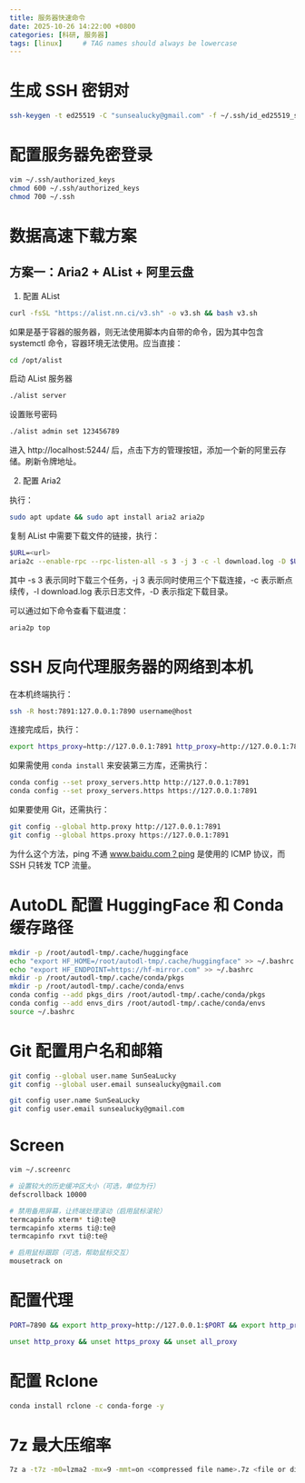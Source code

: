 ```yaml
---
title: 服务器快速命令
date: 2025-10-26 14:22:00 +0800
categories: [科研, 服务器]
tags: [linux]     # TAG names should always be lowercase
---
```


# 生成 SSH 密钥对

```bash
ssh-keygen -t ed25519 -C "sunsealucky@gmail.com" -f ~/.ssh/id_ed25519_sunsealucky
```

# 配置服务器免密登录

```bash
vim ~/.ssh/authorized_keys
chmod 600 ~/.ssh/authorized_keys
chmod 700 ~/.ssh
```

# 数据高速下载方案

## 方案一：Aria2 + AList + 阿里云盘

1. 配置 AList

```bash
curl -fsSL "https://alist.nn.ci/v3.sh" -o v3.sh && bash v3.sh
```

如果是基于容器的服务器，则无法使用脚本内自带的命令，因为其中包含 systemctl 命令，容器环境无法使用。应当直接：

```bash
cd /opt/alist
```

启动 AList 服务器

```bash
./alist server
```

设置账号密码

```bash
./alist admin set 123456789
```

进入 http://localhost:5244/ 后，点击下方的管理按钮，添加一个新的阿里云存储。刷新令牌地址。

2. 配置 Aria2

执行：

```bash
sudo apt update && sudo apt install aria2 aria2p
```

复制 AList 中需要下载文件的链接，执行：

```bash
$URL=<url>
aria2c --enable-rpc --rpc-listen-all -s 3 -j 3 -c -l download.log -D $URL
```

其中 -s 3 表示同时下载三个任务，-j 3 表示同时使用三个下载连接，-c 表示断点续传，-l download.log 表示日志文件，-D 表示指定下载目录。

可以通过如下命令查看下载进度：

```bash
aria2p top
```

# SSH 反向代理服务器的网络到本机

在本机终端执行：
```bash
ssh -R host:7891:127.0.0.1:7890 username@host
```
连接完成后，执行：

```bash
export https_proxy=http://127.0.0.1:7891 http_proxy=http://127.0.0.1:7891 all_proxy=socks5://127.0.0.1:7891
```

如果需使用 `conda install` 来安装第三方库，还需执行：

```bash
conda config --set proxy_servers.http http://127.0.0.1:7891
conda config --set proxy_servers.https https://127.0.0.1:7891
```

如果要使用 Git，还需执行：

```bash
git config --global http.proxy http://127.0.0.1:7891
git config --global https.proxy https://127.0.0.1:7891
```

为什么这个方法，ping 不通 www.baidu.com？ping 是使用的 ICMP 协议，而 SSH 只转发 TCP 流量。

# AutoDL 配置 HuggingFace 和 Conda 缓存路径

```bash
mkdir -p /root/autodl-tmp/.cache/huggingface
echo "export HF_HOME=/root/autodl-tmp/.cache/huggingface" >> ~/.bashrc
echo "export HF_ENDPOINT=https://hf-mirror.com" >> ~/.bashrc
mkdir -p /root/autodl-tmp/.cache/conda/pkgs
mkdir -p /root/autodl-tmp/.cache/conda/envs
conda config --add pkgs_dirs /root/autodl-tmp/.cache/conda/pkgs
conda config --add envs_dirs /root/autodl-tmp/.cache/conda/envs
source ~/.bashrc
```

# Git 配置用户名和邮箱

```bash
git config --global user.name SunSeaLucky
git config --global user.email sunsealucky@gmail.com
```

```bash
git config user.name SunSeaLucky
git config user.email sunsealucky@gmail.com
```

# Screen 

```bash
vim ~/.screenrc
```

```bash
# 设置较大的历史缓冲区大小（可选，单位为行）
defscrollback 10000

# 禁用备用屏幕，让终端处理滚动（启用鼠标滚轮）
termcapinfo xterm* ti@:te@
termcapinfo xterms ti@:te@
termcapinfo rxvt ti@:te@

# 启用鼠标跟踪（可选，帮助鼠标交互）
mousetrack on
```

# 配置代理

```bash
PORT=7890 && export http_proxy=http://127.0.0.1:$PORT && export http_proxys=http://127.0.0.1:$PORT
```

```bash
unset http_proxy && unset https_proxy && unset all_proxy
```

# 配置 Rclone

```bash
conda install rclone -c conda-forge -y
```

# 7z 最大压缩率

```bash
7z a -t7z -m0=lzma2 -mx=9 -mmt=on <compressed file name>.7z <file or directory name>
```
